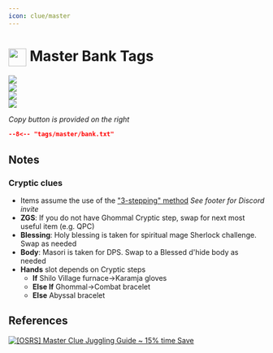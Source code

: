 ```yaml
---
icon: clue/master
---
```


# <img style="vertical-align:middle" src="https://oldschool.runescape.wiki/images/Clue_scroll_%28master%29_detail.png" width="35"> Master Bank Tags

<div class="main-container" onclick="window.open('https://oldschool.runescape.wiki/w/User:Thelope#Master', '_blank').focus();">
    <div class="left-container">
    <img src="../images/equipment/master.png" />
    </div>
    <div class="left-container">
        <img src="../images/inventory/master.png" />
    </div>
    <div class="right-container">
        <div class="half-container-top">
            <img class="icon" src="https://oldschool.runescape.wiki/images/Lunar_spellbook.png" />
        </div>
        <div class="half-container-bottom">
            <img src="../images/pouch/lunar.png" />
        </div>
    </div>
</div>

_Copy button is provided on the right_
``` json title=""
--8<-- "tags/master/bank.txt"
```

## Notes
### Cryptic clues
- Items assume the use of the ["3-stepping" method](https://discord.com/channels/922245627092541450/1233850882156789881/1235639466828234814) *See footer for Discord invite*
- **ZGS**: If you do not have Ghommal Cryptic step, swap for next most useful item (e.g. QPC)
- **Blessing**: Holy blessing is taken for spiritual mage Sherlock challenge. Swap as needed
- **Body**: Masori is taken for DPS. Swap to a Blessed d'hide body as needed
- **Hands** slot depends on Cryptic steps
    - **If** Shilo Village furnace&rarr;Karamja gloves
    - **Else If** Ghommal&rarr;Combat bracelet
    - **Else** Abyssal bracelet

## References
[![[OSRS] Master Clue Juggling Guide ~ 15% time Save
](https://img.youtube.com/vi/HwnjCT3xF4k/0.jpg)](https://www.youtube.com/watch?v=HwnjCT3xF4k)
